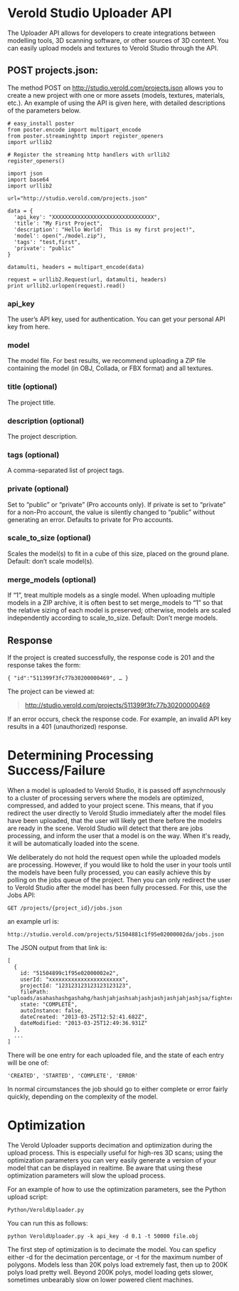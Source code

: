 # Verold Studio Uploader API

The Uploader API allows for developers to create integrations between modelling tools, ​3D scanning software, or other sources of 3D content. You can easily upload models and textures to Verold Studio through the API.

## POST projects.json:

The method POST on http://studio.verold.com/projects.json allows you to create a new project ​with one or more assets (models, textures, materials, etc.). An example of using the API is given here, with detailed descriptions of the parameters below.

    # easy_install poster
    from poster.encode import multipart_encode
    from poster.streaminghttp import register_openers
    import urllib2
 
    # Register the streaming http handlers with urllib2
    register_openers()
 
    import json
    import base64
    import urllib2
 
    url="http://studio.verold.com/projects.json"
 
    data = {
      'api_key': "XXXXXXXXXXXXXXXXXXXXXXXXXXXXXXXX",
      'title': "My First Project",
      'description': "Hello World!  This is my first project!",
      'model': open("./model.zip"),
      'tags': "test,first",
      'private': "public"
    }
 
    datamulti, headers = multipart_encode(data)
 
    request = urllib2.Request(url, datamulti, headers)
    print urllib2.urlopen(request).read()
    
    
### api_key
The user’s API key, used for authentication. You can get your personal API key from here.

### model
The model file. For best results, we recommend uploading a ZIP file containing the model (in OBJ, Collada, or FBX format) and all textures.

### title (optional)
The project title.

### description (optional)
The project description.

### tags (optional)
A comma-separated list of project tags.

### private (optional)
Set to “public” or “private” (Pro accounts only).  If private is set to “private” for a non-Pro account, the value is silently changed to “public” without generating an error. Defaults to private for Pro accounts.

### scale_to_size (optional)
Scales the model(s) to fit in a cube of this size, placed on the ground plane. Default: don’t scale model(s).

### merge_models (optional)
If “1”, treat multiple models as a single model.  When uploading multiple models in a ZIP archive, it is often best to set merge_models to “1” so that the relative sizing of each model is preserved; otherwise, models are scaled independently according to scale_to_size. Default: Don’t merge models.    

## Response

If the project is created successfully, the response code is 201 and the response takes the form:

    { "id":"511399f3fc77b30200000469", … }

The project can be viewed at:

> http://studio.verold.com/projects/511399f3fc77b30200000469

If an error occurs, check the response code.  For example, an invalid API key results in a 401 (unauthorized) response.

# Determining Processing Success/Failure

When a model is uploaded to Verold Studio, it is passed off asynchrnously to a cluster of processing servers where the models are optimized, compressed, and added to your project scene. This means, that if you redirect the user directly to Verold Studio immediately after the model files have been uploaded, that the user will likely get there before the modelrs are ready in the scene. Verold Studio will detect that there are jobs processing, and inform the user that a model is on the way. When it's ready, it will be automatically loaded into the scene.

We deliberately do not hold the request open while the uploaded models are processing. However, if you would like to hold the user in your tools until the models have been fully processed, you can easily achieve this by polling on the jobs queue of the project. Then you can only redirect the user to Verold Studio after the model has been fully processed. For this, use the Jobs API:

    GET /projects/{project_id}/jobs.json

an example url is:

    http://studio.verold.com/projects/51504881c1f95e02000002da/jobs.json

The JSON output from that link is:

    [
      {
        id: "51504899c1f95e02000002e2",
        userId: "xxxxxxxxxxxxxxxxxxxxxxx",
        projectId: "123123123123123123123",
        filePath: "uploads/asahashashgashahg/hashjahjashsahjashjashjashjahjashjsa/fighter.fbx",
        state: "COMPLETE",
        autoInstance: false,
        dateCreated: "2013-03-25T12:52:41.682Z",
        dateModified: "2013-03-25T12:49:36.931Z"
      },
      ...
    ]


There will be one entry for each uploaded file, and the state of each entry will be one of:

    'CREATED', 'STARTED', 'COMPLETE', 'ERROR'

In normal circumstances the job should go to either complete or error fairly quickly, depending on the complexity of the model.

# Optimization

The Verold Uploader supports decimation and optimization during the upload process. This is especially useful for high-res 3D scans; using the optimization parameters you can very easily generate a version of your model that can be displayed in realtime. Be aware that using these optimization parameters will slow the upload process. 

For an example of how to use the optimization parameters, see the Python upload script:

    Python/VeroldUploader.py
    
You can run this as follows:

    python VeroldUploader.py -k api_key -d 0.1 -t 50000 file.obj
    
The first step of optimization is to decimate the model. You can speficy either -d for the decimation percentage, or -t for the maximum number of polygons. Models less than 20K polys load extremely fast, then up to 200K polys load pretty well. Beyond 200K polys, model loading gets slower, sometimes unbearably slow on lower powered client machines.
